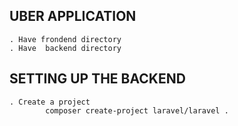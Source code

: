 ## UBER APPLICATION
    . Have frondend directory
    . Have  backend directory
## SETTING UP THE BACKEND
    . Create a project
            composer create-project laravel/laravel .
